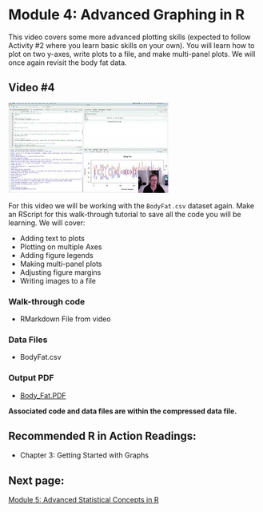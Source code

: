# Module 4: Advanced Graphing in R

This video covers some more advanced plotting skills (expected to follow Activity #2 where you learn basic skills on your own). You will learn how to plot on two y-axes, write plots to a file, and make multi-panel plots. We will once again revisit the body fat data. 

## Video #4

[![](https://github.com/StevisonLab/R-Mini-Course/blob/main/images/mq5.jpeg)](https://youtu.be/0DvFDWHnzQ8)

For this video we will be working with the `BodyFat.csv` dataset again. Make an RScript for this walk-through tutorial to save all the code you will be learning. We will cover:

* Adding text to plots
* Plotting on multiple Axes
* Adding figure legends
* Making multi-panel plots
* Adjusting figure margins
* Writing images to a file

### Walk-through code

* RMarkdown File from video

### Data Files

* BodyFat.csv


### Output PDF

* [Body_Fat.PDF](https://github.com/StevisonLab/R-Mini-Course/blob/main/datafiles/Body_Fat.pdf)

**Associated code and data files are within the compressed data file.**

## Recommended R in Action Readings:
* Chapter 3: Getting Started with Graphs

## Next page:
[Module 5: Advanced Statistical Concepts in R](https://github.com/StevisonLab/R-Mini-Course/blob/main/pages/Advanced%20Stats%20Concepts.md)
